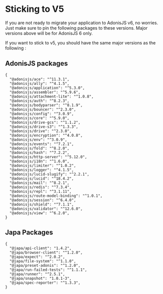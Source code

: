 # Sticking to V5

If you are not ready to migrate your application to AdonisJS v6, no worries. Just make sure to pin the following packages to these versions. Major versions above will be for AdonisJS 6 only.

If you want to stick to v5, you should have the same major versions as the following :

## AdonisJS packages

```jsonc
{
  "@adonisjs/ace": "^11.3.1",
  "@adonisjs/ally": "^4.1.5",
  "@adonisjs/application": "^5.3.0",
  "@adonisjs/assembler": "^5.9.6",
  "@adonisjs/attachment-lite": "^1.0.8",
  "@adonisjs/auth": "^8.2.3",
  "@adonisjs/bodyparser": "^8.1.9",
  "@adonisjs/bouncer": "^2.3.0",
  "@adonisjs/config": "^3.0.9",
  "@adonisjs/core": "^5.9.0",
  "@adonisjs/drive-gcs": "^1.1.2",
  "@adonisjs/drive-s3": "^1.3.3",
  "@adonisjs/drive": "^2.3.0",
  "@adonisjs/encryption": "^4.0.8",
  "@adonisjs/env": "^3.0.9",
  "@adonisjs/events": "^7.2.1",
  "@adonisjs/fold": "^8.2.0",
  "@adonisjs/hash": "^7.2.2",
  "@adonisjs/http-server": "^5.12.0",
  "@adonisjs/i18n": "^1.6.0",
  "@adonisjs/limiter": "^1.0.2",
  "@adonisjs/logger": "^4.1.5",
  "@adonisjs/lucid-slugify": "^2.2.1",
  "@adonisjs/lucid": "^18.4.2",
  "@adonisjs/mail": "^8.2.1",
  "@adonisjs/redis": "^7.3.4",
  "@adonisjs/repl": "^3.1.11",
  "@adonisjs/route-model-binding": "^1.0.1",
  "@adonisjs/session": "^6.4.0",
  "@adonisjs/shield": "^7.1.1",
  "@adonisjs/validator": "^12.6.0",
  "@adonisjs/view": "^6.2.0",
}
```

## Japa Packages

```jsonc
{
  "@japa/api-client": "1.4.2",
  "@japa/browser-client": "^1.2.0",
  "@japa/expect": "^2.0.2",
  "@japa/file-system": "^1.1.0",
  "@japa/preset-adonis": "^1.2.0",
  "@japa/run-failed-tests": "^1.1.1",
  "@japa/runner": "^2.5.1",
  "@japa/snapshot": "1.0.1-3",
  "@japa/spec-reporter": "^1.3.3",
}
```
